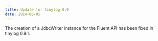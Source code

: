 ```yaml
---
title: Update for tinylog 0.9
date: 2014-06-05
---
```


The creation of a JdbcWriter instance for the Fluent API has been fixed in tinylog 0.9.1.
